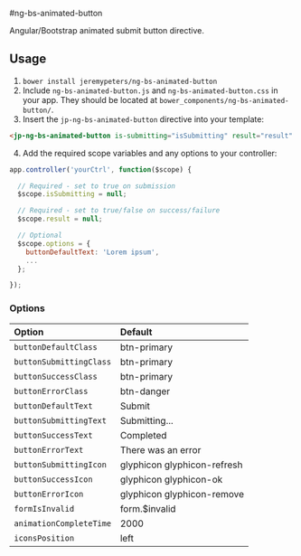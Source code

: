 #ng-bs-animated-button

Angular/Bootstrap animated submit button directive.


## Usage
1. `bower install jeremypeters/ng-bs-animated-button`
2. Include `ng-bs-animated-button.js` and `ng-bs-animated-button.css` in your app. They should be located at `bower_components/ng-bs-animated-button/`.
3. Insert the `jp-ng-bs-animated-button` directive into your template:

  ```html
  <jp-ng-bs-animated-button is-submitting="isSubmitting" result="result" options="options"></jp-ng-bs-animated-button>
  ```

4. Add the required scope variables and any options to your controller:

  ```JavaScript
  app.controller('yourCtrl', function($scope) {
  
    // Required - set to true on submission
    $scope.isSubmitting = null;
  
    // Required - set to true/false on success/failure
    $scope.result = null;
  
    // Optional
    $scope.options = {
      buttonDefaultText: 'Lorem ipsum',
      ...
    };
  
  });
  ```

### Options

| Option                  | Default                     |
| :---------------------- | :-------------------------- |
| `buttonDefaultClass`    | btn-primary                 |
| `buttonSubmittingClass` | btn-primary                 |
| `buttonSuccessClass`    | btn-primary                 |
| `buttonErrorClass`      | btn-danger                  |
| `buttonDefaultText`     | Submit                      |
| `buttonSubmittingText`  | Submitting...               |
| `buttonSuccessText`     | Completed                   |
| `buttonErrorText`       | There was an error          |
| `buttonSubmittingIcon`  | glyphicon glyphicon-refresh |
| `buttonSuccessIcon`     | glyphicon glyphicon-ok      |
| `buttonErrorIcon`       | glyphicon glyphicon-remove  |
| `formIsInvalid`         | form.$invalid               |
| `animationCompleteTime` | 2000                        |
| `iconsPosition`         | left                        |

